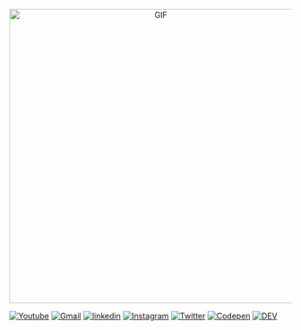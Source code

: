 <p align="center">
  <img height="auto" width="525" alt="GIF" src="https://media.giphy.com/media/WrZgvWyB8lcR2WCxW5/source.gif"/>
</p>

<!-- https://shields.io/ & https://simpleicons.org/ for the icons -->
  [![Youtube](https://img.shields.io/badge/SPACEEEEEEEEEEEEEEE-FFFFFF?style=flat-square&labelColor=FFFFFF&logo=Youtube&logoColor=white&color=FFFFFF)](https://youtu.be/oHg5SJYRHA0)
  [![Gmail](https://img.shields.io/badge/GMAIL-313131?style=flat-square&labelColor=313131&logo=Gmail&logoColor=white&color=313131)](https://mail.google.com/mail/u/0/?view=cm&fs=1&tf=1&source=mailto&to=jclawsin88@gmail.com)
  [![linkedin](https://img.shields.io/badge/LINKEDIN-313131?style=flat-square&labelColor=313131&logo=LinkedIn&logoColor=white&color=313131)](https://www.linkedin.com/in/jomaree-lawsin-12646319b/)
  [![Instagram](https://img.shields.io/badge/INSTAGRAM-313131?style=flat-square&labelColor=313131&logo=Instagram&logoColor=white&color=313131)](https://www.instagram.com/qws_one/)
  [![Twitter](https://img.shields.io/badge/TWITTER-313131?style=flat-square&labelColor=313131&logo=Twitter&logoColor=white&color=313131)](https://twitter.com/jlawsin88)
  [![Codepen](https://img.shields.io/badge/-CODEPEN-313131?style=flat-square&labelColor=313131&logo=Codepen&logoColor=white&color=313131)](https://codepen.io/jl88s)
  [![DEV](https://img.shields.io/badge/-DEV.to-313131?style=flat-square&labelColor=313131&logo=dev.to&logoColor=white&color=313131)](https://dev.to/qws_)

<!--
Here are some ideas to get you started:
- 🔭 I’m currently working on ...
- 🌱 I’m currently learning ...
- 👯 I’m looking to collaborate on ...
- 🤔 I’m looking for help with ...
- 💬 Ask me about ...
- 📫 How to reach me: ...
- 😄 Pronouns: ...
- ⚡ Fun fact: ...
-->
